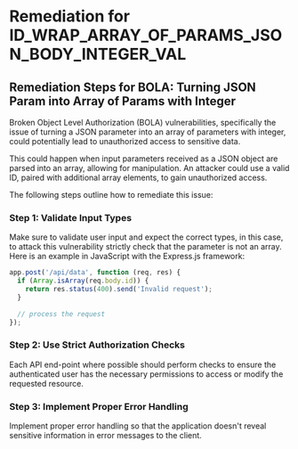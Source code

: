 # Remediation for ID_WRAP_ARRAY_OF_PARAMS_JSON_BODY_INTEGER_VAL

## Remediation Steps for BOLA: Turning JSON Param into Array of Params with Integer

Broken Object Level Authorization (BOLA) vulnerabilities, specifically the issue of turning a JSON parameter into an array of parameters with integer, could potentially lead to unauthorized access to sensitive data.

This could happen when input parameters received as a JSON object are parsed into an array, allowing for manipulation. An attacker could use a valid ID, paired with additional array elements, to gain unauthorized access.

The following steps outline how to remediate this issue:

### Step 1: Validate Input Types

Make sure to validate user input and expect the correct types, in this case, to attack this vulnerability strictly check that the parameter is not an array. Here is an example in JavaScript with the Express.js framework:

```javascript
app.post('/api/data', function (req, res) {
  if (Array.isArray(req.body.id)) {
    return res.status(400).send('Invalid request');
  }
  
  // process the request
});
```

### Step 2: Use Strict Authorization Checks

Each API end-point where possible should perform checks to ensure the authenticated user has the necessary permissions to access or modify the requested resource.

### Step 3: Implement Proper Error Handling

Implement proper error handling so that the application doesn't reveal sensitive information in error messages to the client.